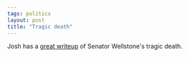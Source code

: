 ```yaml
---
tags: politics
layout: post
title: "Tragic death"
---
```




Josh has a <a href="http://talkingpointsmemo.com/oct0204.html#102502246pm">great writeup</a> of Senator Wellstone's tragic death.


